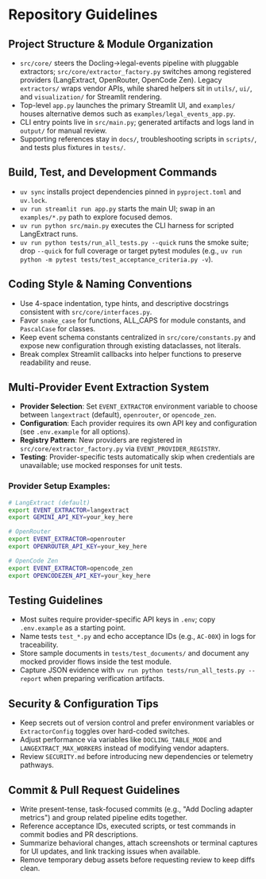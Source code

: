 # Repository Guidelines

## Project Structure & Module Organization
- `src/core/` steers the Docling→legal-events pipeline with pluggable extractors; `src/core/extractor_factory.py` switches among registered providers (LangExtract, OpenRouter, OpenCode Zen). Legacy `extractors/` wraps vendor APIs, while shared helpers sit in `utils/`, `ui/`, and `visualization/` for Streamlit rendering.
- Top-level `app.py` launches the primary Streamlit UI, and `examples/` houses alternative demos such as `examples/legal_events_app.py`.
- CLI entry points live in `src/main.py`; generated artifacts and logs land in `output/` for manual review.
- Supporting references stay in `docs/`, troubleshooting scripts in `scripts/`, and tests plus fixtures in `tests/`.

## Build, Test, and Development Commands
- `uv sync` installs project dependencies pinned in `pyproject.toml` and `uv.lock`.
- `uv run streamlit run app.py` starts the main UI; swap in an `examples/*.py` path to explore focused demos.
- `uv run python src/main.py` executes the CLI harness for scripted LangExtract runs.
- `uv run python tests/run_all_tests.py --quick` runs the smoke suite; drop `--quick` for full coverage or target pytest modules (e.g., `uv run python -m pytest tests/test_acceptance_criteria.py -v`).

## Coding Style & Naming Conventions
- Use 4-space indentation, type hints, and descriptive docstrings consistent with `src/core/interfaces.py`.
- Favor `snake_case` for functions, ALL_CAPS for module constants, and `PascalCase` for classes.
- Keep event schema constants centralized in `src/core/constants.py` and expose new configuration through existing dataclasses, not literals.
- Break complex Streamlit callbacks into helper functions to preserve readability and reuse.

## Multi-Provider Event Extraction System
- **Provider Selection**: Set `EVENT_EXTRACTOR` environment variable to choose between `langextract` (default), `openrouter`, or `opencode_zen`.
- **Configuration**: Each provider requires its own API key and configuration (see `.env.example` for all options).
- **Registry Pattern**: New providers are registered in `src/core/extractor_factory.py` via `EVENT_PROVIDER_REGISTRY`.
- **Testing**: Provider-specific tests automatically skip when credentials are unavailable; use mocked responses for unit tests.

### Provider Setup Examples:
```bash
# LangExtract (default)
export EVENT_EXTRACTOR=langextract
export GEMINI_API_KEY=your_key_here

# OpenRouter
export EVENT_EXTRACTOR=openrouter
export OPENROUTER_API_KEY=your_key_here

# OpenCode Zen
export EVENT_EXTRACTOR=opencode_zen
export OPENCODEZEN_API_KEY=your_key_here
```

## Testing Guidelines
- Most suites require provider-specific API keys in `.env`; copy `.env.example` as a starting point.
- Name tests `test_*.py` and echo acceptance IDs (e.g., `AC-00X`) in logs for traceability.
- Store sample documents in `tests/test_documents/` and document any mocked provider flows inside the test module.
- Capture JSON evidence with `uv run python tests/run_all_tests.py --report` when preparing verification artifacts.

## Security & Configuration Tips
- Keep secrets out of version control and prefer environment variables or `ExtractorConfig` toggles over hard-coded switches.
- Adjust performance via variables like `DOCLING_TABLE_MODE` and `LANGEXTRACT_MAX_WORKERS` instead of modifying vendor adapters.
- Review `SECURITY.md` before introducing new dependencies or telemetry pathways.

## Commit & Pull Request Guidelines
- Write present-tense, task-focused commits (e.g., "Add Docling adapter metrics") and group related pipeline edits together.
- Reference acceptance IDs, executed scripts, or test commands in commit bodies and PR descriptions.
- Summarize behavioral changes, attach screenshots or terminal captures for UI updates, and link tracking issues when available.
- Remove temporary debug assets before requesting review to keep diffs clean.
